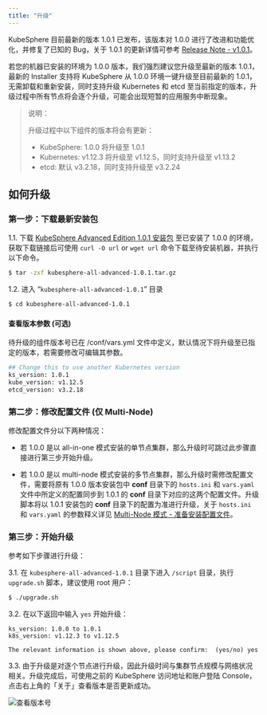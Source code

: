```yaml
---
title: "升级"
---
```


KubeSphere 目前最新的版本 1.0.1 已发布，该版本对 1.0.0 进行了改进和功能优化，并修复了已知的 Bug，关于 1.0.1 的更新详情可参考 [Release Note - v1.0.1](../../release/release-v101)。

若您的机器已安装的环境为 1.0.0 版本，我们强烈建议您升级至最新的版本 1.0.1，最新的 Installer 支持将 KubeSphere 从 1.0.0 环境一键升级至目前最新的 1.0.1，无需卸载和重新安装，同时支持升级 Kubernetes 和 etcd 至当前指定的版本，升级过程中所有节点将会逐个升级，可能会出现短暂的应用服务中断现象。

> 说明：
>
> 升级过程中以下组件的版本将会有更新：
> - KubeSphere: 1.0.0 将升级至 1.0.1
> - Kubernetes: v1.12.3 将升级至 v1.12.5，同时支持升级至 v1.13.2
> - etcd: 默认 v3.2.18，同时支持升级至 v3.2.24

## 如何升级

### 第一步：下载最新安装包

1.1. 下载 [KubeSphere Advanced Edition 1.0.1 安装包](https://kubesphere.io/download) 至已安装了 1.0.0 的环境，获取下载链接后可使用 `curl -O url` or `wget url` 命令下载至待安装机器，并执行以下命令。

```bash
$ tar -zxf kubesphere-all-advanced-1.0.1.tar.gz
```

1.2. 进入 “`kubesphere-all-advanced-1.0.1`” 目录

```bash
$ cd kubesphere-all-advanced-1.0.1
```

#### 查看版本参数 (可选)

待升级的组件版本号已在  /conf/vars.yml 文件中定义，默认情况下将升级至已指定的版本，若需要修改可编辑其参数。

```bash
## Change this to use another Kubernetes version
ks_version: 1.0.1
kube_version: v1.12.5
etcd_version: v3.2.18
```

### 第二步：修改配置文件 (仅 Multi-Node)

修改配置文件分以下两种情况：

- 若 1.0.0 是以 all-in-one 模式安装的单节点集群，那么升级时可跳过此步骤直接进行第三步开始升级。

- 若 1.0.0 是以 multi-node 模式安装的多节点集群，那么升级时需修改配置文件，需要将原有 1.0.0 版本安装包中 **conf** 目录下的 `hosts.ini` 和 `vars.yaml` 文件中所定义的配置同步到 1.0.1 的 **conf** 目录下对应的这两个配置文件。升级脚本将以 1.0.1 安装包的 **conf** 目录下的配置为准进行升级，关于 `hosts.ini` 和 `vars.yaml` 的参数释义详见 [Multi-Node 模式 - 准备安装配置文件](../multi-node)。


### 第三步：开始升级

参考如下步骤进行升级：

3.1. 在 `kubesphere-all-advanced-1.0.1` 目录下进入 `/script` 目录，执行 `upgrade.sh` 脚本，建议使用 root 用户：

```bash
$ ./upgrade.sh
```

3.2. 在以下返回中输入 `yes` 开始升级：

```
ks_version: 1.0.0 to 1.0.1
k8s_version: v1.12.3 to v1.12.5

The relevant information is shown above, please confirm:  (yes/no) yes
```

3.3. 由于升级是对逐个节点进行升级，因此升级时间与集群节点规模与网络状况相关。升级完成后，可使用之前的 KubeSphere 访问地址和账户登陆 Console，点击右上角的「关于」查看版本是否更新成功。

![查看版本号](/advanced-1.0.1.png)